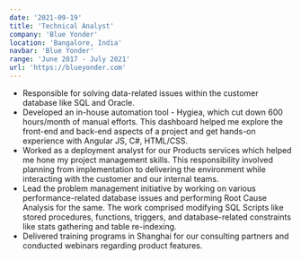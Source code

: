 ```yaml
---
date: '2021-09-19'
title: 'Technical Analyst'
company: 'Blue Yonder'
location: 'Bangalore, India'
navbar: 'Blue Yonder'
range: 'June 2017 - July 2021'
url: 'https://blueyonder.com'
---
```


- Responsible for solving data-related issues within the customer database like SQL and Oracle.
- Developed an in-house automation tool - Hygiea, which cut down 600 hours/month of manual efforts. This dashboard helped me explore the front-end and back-end aspects of a project and get hands-on experience with Angular JS, C#, HTML/CSS.
- Worked as a deployment analyst for our Products services which helped
me hone my project management skills. This responsibility involved planning from implementation to delivering the environment while interacting with the customer and our internal teams.
- Lead the problem management initiative by working on various performance-related database issues and performing Root Cause Analysis for the same. The work comprised modifying SQL Scripts like stored procedures, functions, triggers, and database-related constraints like stats gathering and table re-indexing.
- Delivered training programs in Shanghai for our consulting partners and conducted webinars regarding product features.
